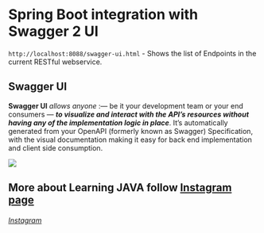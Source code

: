 # Spring Boot integration with Swagger 2 UI

`http://localhost:8088/swagger-ui.html` - Shows the list of Endpoints in the current RESTful webservice.

## Swagger UI

**Swagger UI** _allows anyone_ :— be it your development team or your end consumers — ***to visualize and interact with the API’s resources without having any of the implementation logic in place***. It’s automatically generated from your OpenAPI (formerly known as Swagger) Specification, with the visual documentation making it easy for back end implementation and client side consumption.


![](https://user-images.githubusercontent.com/25608527/82889321-356d6b80-9f68-11ea-9eed-e01591faeb32.png)



## More about Learning JAVA follow [Instagram page](https://www.instagram.com/learning_with_devil/) 
###### [Instagram](https://www.instagram.com/devil_bunnyy/)
